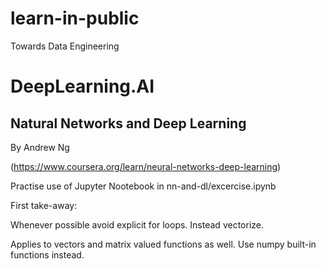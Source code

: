 # learn-in-public
Towards Data Engineering

# DeepLearning.AI

## Natural Networks and Deep Learning

By Andrew Ng

(https://www.coursera.org/learn/neural-networks-deep-learning)


Practise use of Jupyter Nootebook in nn-and-dl/excercise.ipynb

First take-away: 

Whenever possible avoid explicit for loops. Instead vectorize.

Applies to vectors and matrix valued functions as well. Use numpy built-in functions instead.

